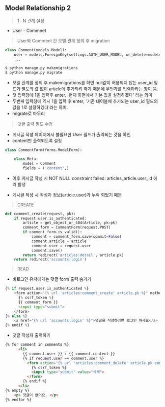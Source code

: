 ## Model Relationship 2

> 1 : N 관계 설정

- User - Commnet



> User와 Comment 간 모델 관계 정의 후 migration

```python
class Comment(models.Model):
    user = models.ForeignKey(settings.AUTH_USER_MODEL, on_delete=models.CASCADE)
    ...
```

```bash
$ python manage.py makemigrations
$ python manage.py migrate
```

- 모델 관계를 정의 후 makemigrations를 하면 null값이 허용되지 않는 user_id 필드가 별도의 값 없이 article에 추가되려 하기 때문에 무언가를 입력하라는 창이 뜸.
- 첫 입력창에 1을 입력후 enter, '현재 화면에서 기본 값을 설정하겠다' 라는 의미
- 두번째 입력창에 역시 1을 입력 후 enter, '기존 테이블에 추가되는 user_id 필드의 값을 1로 설정하겠다'라는 의미.
- migrate로 마무리



> 댓글 출력 필드 수정

- 게시글 작성 페이지에서 불필요한 User 필드가 출력되는 것을 확인
- content만 출력되도록 설정

```python
class CommentForm(forms.ModelForm):

    class Meta:
        model = Comment
        fields = ('content',)
```

- 이후 게시글 작성 시 NOT NULL constraint failed: articles_article.user_id 에러 발생

- 게시글 작성 시 작성자 정보(article.user)가 누락 되었기 때문



> CREATE

```python
def comment_create(request, pk):
    if request.user.is_authenticated:
        article = get_object_or_404(Article, pk=pk)
        comment_form = CommentForm(request.POST)
        if comment_form.is_valid():
            comment = comment_form.save(commit=False)
            comment.article = article
            comment.user = request.user
            comment.save()
        return redirect('articles:detail', article.pk)
    return redirect('accounts:login')
```



> READ

- 비로그인 유저에게는 댓글 form 출력 숨기기

```python
{% if request.user.is_authenticated %}
    <form action="{% url 'articles:comment_create' article.pk %}" method="POST">
      {% csrf_token %}
      {{ comment_form }}
      <input type="submit">
    </form>
{% else %}
    <a href="{% url 'accounts:login' %}">댓글을 작성하려면 로그인 하세요</a>
{% endif %}
```

- 댓글 작성자 출력하기

```html
{% for comment in comments %}
      <li>
        {{ comment.user }} : {{ comment.content }}
        {% if request.user == comment.user %}
          <form action="{% url 'articles:comment_delete' article.pk comment.pk %}" method="POST">
            {% csrf_token %}
            <input type="submit" value="삭제">
          </form>
        {% endif %}
      </li>
{% empty %}
	<p> 댓글이 없어요. </p>
{% endfor %}
```

